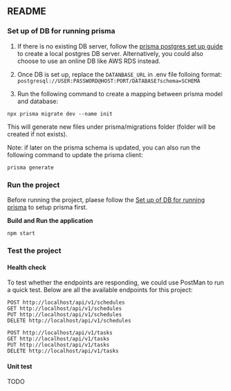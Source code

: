 ## README

### Set up of DB for running prisma
1. If there is no existing DB server, follow the [prisma postgres set up guide](https://www.prisma.io/dataguide/postgresql/setting-up-a-local-postgresql-database#setting-up-postgresql-on-macos) to create a local postgres DB server. Alternatively, you could also choose to use an online DB like AWS RDS instead.

2. Once DB is set up, replace the `DATANBASE_URL` in .env file folloing format: `postgresql://USER:PASSWORD@HOST:PORT/DATABASE?schema=SCHEMA`

3. Run the following command to create a mapping between prisma model and database:

```
npx prisma migrate dev --name init
```

This will generate new files under prisma/migrations folder (folder will be created if not exists).

Note: if later on the prisma schema is updated, you can also run the following command to update the prisma client:
```
prisma generate
```

### Run the project
Before running the project, plaese follow the [Set up of DB for running prisma](#set-up-of-db-for-running-prisma) to setup prisma first.

**Build and Run the application**
```
npm start
```


### Test the project
#### Health check
To test whether the endpoints are responding, we could use PostMan to run a quick test. Below are all the available endpoints for this project:
```
POST http://localhost/api/v1/schedules
GET http://localhost/api/v1/schedules
PUT http://localhost/api/v1/schedules
DELETE http://localhost/api/v1/schedules

POST http://localhost/api/v1/tasks
GET http://localhost/api/v1/tasks
PUT http://localhost/api/v1/tasks
DELETE http://localhost/api/v1/tasks
```


#### Unit test
TODO